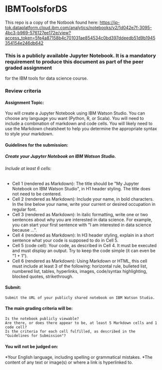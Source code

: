 # IBMToolsforDS
This repo is a copy of the Notbook found here: 
https://jp-tok.dataplatform.cloud.ibm.com/analytics/notebooks/v2/1d042e7f-3095-4bc3-b969-576127ee172e/view?access_token=5fe4a87158b4c701031ae854534c0bd397ddeedb51d9b1945354154e246db642

### This is a publicly available Jupyter Notebook. It is a mandatory requirement to produce this document as part of the peer graded assignment
for the IBM tools for data science course.

### Review criteria

#### Assignment Topic:

You will create a Jupyter Notebook using IBM Watson Studio. You can choose any language you want (Python, R, or Scala). You will need to include a combination of markdown and code cells. You will likely need to use the Markdown cheatsheet to help you determine the appropriate syntax to style your markdown.

#### Guidelines for the submission:

##### Create your Jupyter Notebook on IBM Watson Studio.

###### Include at least 6 cells:

* Cell 1 (rendered as Markdown): The title should be "My Jupyter Notebook on IBM Watson Studio", in H1 header styling. The title does not need to be centered.
* Cell 2 (rendered as Markdown): Include your name, in bold characters. In the line below your name, write your current or desired occupation in regular font.
* Cell 3 (rendered as Markdown): In italic formatting, write one or two sentences about why you are interested in data science. For example, you can start your first sentence with "I am interested in data science because ...".
* Cell 4 (rendered as Markdown): In H3 header styling, explain in a short sentence what your code is supposed to do in Cell 5.
* Cell 5 (code cell): Your code, as described in Cell 4. It must be executed and must display an output. Try to keep the code simple (it can even be "1 + 1").
* Cell 6 (rendered as Markdown): Using Markdown or HTML, this cell must include at least 3 of the following: horizontal rule, bulleted list, numbered list, tables, hyperlinks, images, code/syntax highlighting, blocked quotes, strikethrough.

#### Submit:

    Submit the URL of your publicly shared notebook on IBM Watson Studio.

#### The main grading criteria will be:

    Is the notebook publicly viewable?
    Are there, or does there appear to be, at least 5 Markdown cells and 1 code cell? 
    Is the criteria for each cell fulfilled, as described in the "Guidelines for Submission"?

#### You will not be judged on:
*Your English language, including spelling or grammatical mistakes.
*The content of any text or image(s) or where a link is hyperlinked to.
